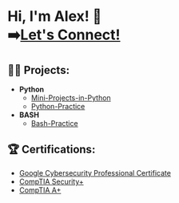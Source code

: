 <h1>Hi, I'm Alex! 👋 <br/> ➡️<a href="https://www.linkedin.com/in/alexperez45/">Let's Connect!</a> 

<h2>👨‍💻 Projects:</h2>

- <b>Python</b>
  - [Mini-Projects-in-Python](https://github.com/alexperez45/Mini-Projects-in-Python)
  - [Python-Practice](https://github.com/alexperez45/Python-Practice)
- <b>BASH</b>
  - [Bash-Practice](https://github.com/alexperez45/Bash-Practice)


<h2>🏆 Certifications:</h2>

- [Google Cybersecurity Professional Certificate](https://coursera.org/share/1ce1ac9d21eb551686e93f7509fabe86)
- [CompTIA Security+](https://www.certmetrics.com/comptia/electronic_certificate.aspx?cert=ED88FBDD309BF39BA8C297A66E4FC5E8O099A586D44CB66C4AE556F02A4513049)
- [CompTIA A+](https://www.certmetrics.com/comptia/electronic_certificate.aspx?cert=3F095DAA6BB1A89F0A0B0BD0B77DAE1FOBDEFBFB6242B1B5E5EFE29921C5CA0C6)

<!---
alexperez45/alexperez45 is a ✨ special ✨ repository because its `README.md` (this file) appears on your GitHub profile.
You can click the Preview link to take a look at your changes.
--->
